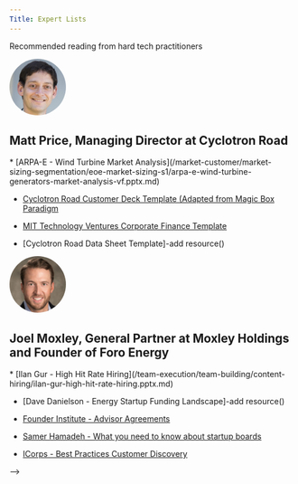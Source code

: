 ```yaml
---
Title: Expert Lists
---
```


<div class="home-lead-content">

<p class="intro-text">Recommended reading from hard tech practitioners</p>

<div markdown="1" class="medium-12 home-popular-resources">

<img src="Matt-Price-headshot-250x250.jpg" alt="Matt Price headshot" style="width:100px;height:100px;border-radius:50%">


<h2>Matt Price, Managing Director at Cyclotron Road</h2>
* 
  [ARPA-E - Wind Turbine Market Analysis](/market-customer/market-sizing-segmentation/eoe-market-sizing-s1/arpa-e-wind-turbine-generators-market-analysis-vf.pptx.md)

* 
  [Cyclotron Road Customer Deck Template (Adapted from Magic Box Paradigm](http://playbooks.cyclotronroad.org/market-customer/customer-deck/01%20-%20Examples%20-%20Customer%20Deck/cyclotron-road-customer-deck-template.pptx.md)

* 
  [MIT Technology Ventures Corporate Finance Template](http://playbooks.cyclotronroad.org/team-execution/ops-finance-accounting/01%20-%20Examples-%20P&L/mit-energy-ventures-financial-template-corp..xls.md)

*
  [Cyclotron Road Data Sheet Template]-add resource()
  
<img src="joel-moxley-250x250.jpg" alt="Joel Moxley headshot" style="width:100px;height:100px;border-radius:50%"> 
  
  <h2> Joel Moxley, General Partner at Moxley Holdings and Founder of Foro Energy </h2>
* 
  [Ilan Gur - High Hit Rate Hiring](/team-execution/team-building/content-hiring/ilan-gur-high-hit-rate-hiring.pptx.md)

* 
  [Dave Danielson - Energy Startup Funding Landscape]-add resource()

* 
  [Founder Institute - Advisor Agreements](/team-execution/team-building/content-early-stage-advisors/founder-institute-advisor-agreements-.webloc.md)

*
  [Samer Hamadeh - What you need to know about startup boards](/team-execution/board-of-directors-meetings/content-startup-boards/samer-hamadeh-what-you-need-to-know-about-startup-boards.webloc.md)
  
* 
  [ICorps - Best Practices Customer Discovery](/market-customer/customer-discovery/content-icorps-customer-discovery/icorps-best-practices-customer-discovery.pdf.md)

</div>

</div> -->
